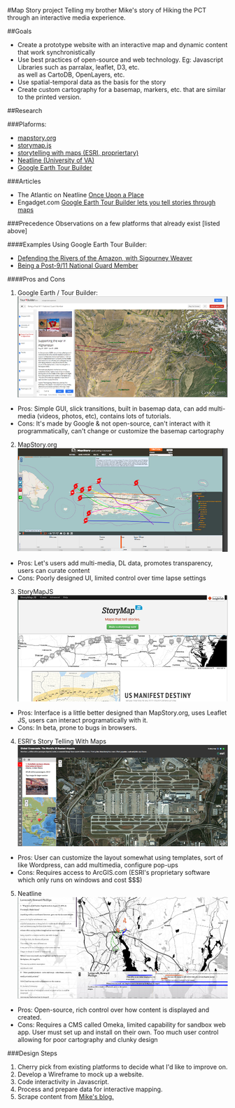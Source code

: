 #Map Story project
Telling my brother Mike's story of Hiking the PCT through an interactive media experience.

##Goals
* Create a prototype website with an interactive map and dynamic content that work synchronistically
* Use best practices of open-source and web technology. Eg: Javascript Libraries such as parralax, leaflet, D3, etc.  
  as well as CartoDB, OpenLayers, etc.
* Use spatial-temporal data as the basis for the story
* Create custom cartography for a basemap, markers, etc. that are similar to the printed version.

##Research

###Plaforms:
* [mapstory.org](http://mapstory.org/)
* [storymap.js](http://storymap.knightlab.com/)
* [storytelling with maps (ESRI, propriertary)](http://storymaps.esri.com/home/)
* [Neatline (University of VA)](http://neatline.org/)
* [Google Earth Tour Builder](https://tourbuilder.withgoogle.com/)

###Articles
* The Atlantic on Neatline [Once Upon a Place](http://www.theatlantic.com/technology/archive/2012/07/once-upon-a-place-telling-stories-with-maps/259787/)
* Engadget.com [Google Earth Tour Builder lets you tell stories through maps](http://www.engadget.com/2013/11/11/google-earth-tour-builder/)

###Precedence
Observations on a few platforms that already exist [listed above]

####Examples 
Using Google Earth Tour Builder:
  * [Defending the Rivers of the Amazon, with Sigourney Weaver](http://www.youtube.com/watch?feature=player_embedded&v=Melq7VA7FjY)
  * [Being a Post-9/11 National Guard Member](https://tourbuilder.withgoogle.com/builder#play/ahJzfmd3ZWItdG91cmJ1aWxkZXJyDAsSBFRvdXIY-I0LDA)

####Pros and Cons
1. Google Earth / Tour Builder:  
![google earth tour builder](https://github.com/clhenrick/Major-Studio-Two/raw/master/map-story/images/google-earth-tour-builder-example.png)  
  * Pros: Simple GUI, slick transitions, built in basemap data, can add multi-media (videos, photos, etc), contains lots of tutorials.
  * Cons: It's made by Google & not open-source, can't interact with it programmatically,
    can't change or customize the basemap cartography  

2. MapStory.org  
![mapstory.org](https://github.com/clhenrick/Major-Studio-Two/raw/master/map-story/images/mapstory-example.png "MapStory.org")  
  * Pros: Let's users add multi-media, DL data, promotes transparency, users can curate content
  * Cons: Poorly designed UI, limited control over time lapse settings  

3. StoryMapJS  
![Storymapjs](https://github.com/clhenrick/Major-Studio-Two/raw/master/map-story/images/story-map-js-example.png "StoryMap JS")  
  * Pros: Interface is a little better designed than MapStory.org, uses Leaflet JS, users can interact programatically with it.
  * Cons: In beta, prone to bugs in browsers.  

4. ESRI's Story Telling With Maps  
![ESRI story telling with maps](https://github.com/clhenrick/Major-Studio-Two/raw/master/map-story/images/esri_story-telling-with-maps-example.png "ESRI")  
  * Pros: User can customize the layout somewhat using templates, sort of like Wordpress, can add multimedia, configure pop-ups
  * Cons: Requires access to ArcGIS.com (ESRI's proprietary software which only runs on windows and cost $$$)  

5. Neatline  
![Neatline](https://github.com/clhenrick/Major-Studio-Two/raw/master/map-story/images/neatline-example.png "Neatline")  
  * Pros: Open-source, rich control over how content is displayed and created.
  * Cons: Requires a CMS called Omeka, limited capability for sandbox web app. User must set up and install on their own. Too much user control allowing for poor cartography and clunky design

###Design Steps
1. Cherry pick from existing platforms to decide what I'd like to improve on.
2. Develop a Wireframe to mock up a website.
3. Code interactivity in Javascript. 
4. Process and prepare data for interactive mapping.
5. Scrape content from [Mike's blog.](http://theuncalculatedlife.blogspot.com/)
